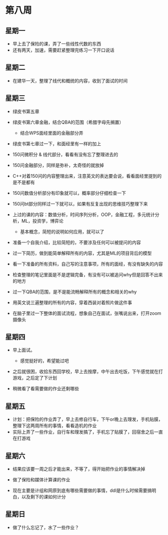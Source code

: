 # 第八周

## 星期一

- 早上去了保险的课，弄了一些线性代数的东西
- 还有两天，加速，需要赶紧整理完练习一下开口说话

## 星期二

- 在建华一天，整理了线代和概统的内容，收到了面试的时间

## 星期三

- 绿皮书第五章
- 绿皮书第六章金融，结合QBA的范围（希腊字母先搁置）
  - 结合WPS面经里面的金融部分弄
- 绿皮书第七章过一下，和面经里有一样的加上

- 150问微积分 & 线代部分，看看有没有忘了整理进去的
- 150问金融部分，同样是弥补，太奇怪的就放掉

- C++对着150问的内容整理出来，注意英文的表达要会说，看看面经里提到的是不是都有
- 150问数值分析部分有印象就可以，概率部分仔细检查一下
- 150问bt部分同样过一下就可以，如果有反复出现的思维技巧整理下来

- 上过的课的内容：数值分析，时间序列分析，OOP，金融工程，多元统计分析，ML，投资学，博弈论
  - 基本概念，简短的说明如何应用，就可以了

- 准备一个自我介绍，比较简短的，不要涉及任何可以被提问的内容
- 过一下简历，做到能简单解释所有的内容，尤其是ML的项目背后的模型

- 看一下准备的所有资料，自己写的注意事项，所有的面经，有没有缺失的内容



- 检查整理的笔记里面是不是逻辑完备，有没有可以被追问why但是回答不出来的地方
- 过一下QBA的范围，是不是能流畅解释所有的概念和相关的why
- 用英文说三遍整理的所有的内容，穿着西装对着照片做这件事
- 在脑子里过一下整体的面试流程，想象自己在面试，张嘴说出来，打开zoom摄像头

## 星期四

- 早上面试。
  - 感觉挺好的，希望能过吧
- 之后就很困，收拾东西回学校，早上去按摩，中午出去吃饭，下午感觉就在打游戏，之后定了下计划

- 稍微看了看需要做的作业还剩哪些

## 星期五

- 计划：把保险的作业弄了，早上去修自行车，下午or晚上去理发，手机贴膜，整理下这两周所有的事情，看看造机的作业
- 实际上弄了一些作业，自行车和理发搞了，手机忘了贴膜了，回宿舍之后一直在打游戏

## 星期六

- 结果应该要一周之后才能出来，不等了，得开始把作业的事情解决掉

- 做了保险和媒体计算课的作业
- 现在主要是计组和网原到底有哪些需要做的事情，ddl是什么时候需要搞明白，以及剩下的课如何计分

## 星期日

- 做了什么忘记了，水了一些作业？